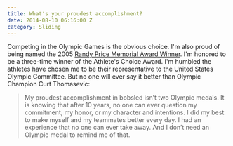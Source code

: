 ```yaml
---
title: What's your proudest accomplishment?
date: 2014-08-10 06:16:00 Z
category: Sliding
---
```


Competing in the Olympic Games is the obvious choice. I'm also proud of being named the 2005 [Randy Price Memorial Award Winner](http://www.rpmfund.org). I'm honored to be a three-time winner of the Athlete's Choice Award. I'm humbled  the athletes have chosen me to be their representative to the United States Olympic Committee. But no one will ever say it better than Olympic Champion Curt Thomasevic:

> My proudest accomplishment in bobsled isn’t two Olympic medals. It is knowing that after 10 years, no one can ever question my commitment, my honor, or my character and intentions. I did my best to make myself and my teammates better every day. I had an experience that no one can ever take away. And I don’t need an Olympic medal to remind me of that.

